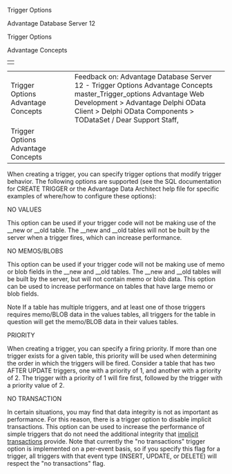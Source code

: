 Trigger Options




Advantage Database Server 12  

Trigger Options

Advantage Concepts

|  |
| --- |
|  |

|  |  |  |  |  |
| --- | --- | --- | --- | --- |
| Trigger Options  Advantage Concepts |  |  | Feedback on: Advantage Database Server 12 - Trigger Options Advantage Concepts master\_Trigger\_options Advantage Web Development > Advantage Delphi OData Client > Delphi OData Components > TODataSet / Dear Support Staff, |  |
| Trigger Options  Advantage Concepts |  |  |  |  |

When creating a trigger, you can specify trigger options that modify trigger behavior. The following options are supported (see the SQL documentation for CREATE TRIGGER or the Advantage Data Architect help file for specific examples of where/how to configure these options):

NO VALUES

This option can be used if your trigger code will not be making use of the \_\_new or \_\_old table. The \_\_new and \_\_old tables will not be built by the server when a trigger fires, which can increase performance.

NO MEMOS/BLOBS

This option can be used if your trigger code will not be making use of memo or blob fields in the \_\_new and \_\_old tables. The \_\_new and \_\_old tables will be built by the server, but will not contain memo or blob data. This option can be used to increase performance on tables that have large memo or blob fields.

Note If a table has multiple triggers, and at least one of those triggers requires memo/BLOB data in the values tables, all triggers for the table in question will get the memo/BLOB data in their values tables.

PRIORITY

When creating a trigger, you can specify a firing priority. If more than one trigger exists for a given table, this priority will be used when determining the order in which the triggers will be fired. Consider a table that has two AFTER UPDATE triggers, one with a priority of 1, and another with a priority of 2. The trigger with a priority of 1 will fire first, followed by the trigger with a priority value of 2.

NO TRANSACTION

In certain situations, you may find that data integrity is not as important as performance. For this reason, there is a trigger option to disable implicit transactions. This option can be used to increase the performance of simple triggers that do not need the additional integrity that [implicit transactions](master_implicit_transactions_and_triggers.htm) provide. Note that currently the "no transactions" trigger option is implemented on a per-event basis, so if you specify this flag for a trigger, all triggers with that event type (INSERT, UPDATE, or DELETE) will respect the "no transactions" flag.